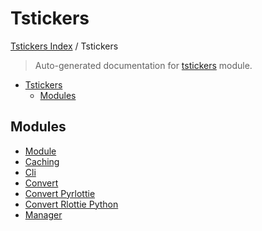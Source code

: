 # Tstickers

[Tstickers Index](../README.md#tstickers-index) / Tstickers

> Auto-generated documentation for [tstickers](../../../tstickers/__init__.py) module.

- [Tstickers](#tstickers)
  - [Modules](#modules)

## Modules

- [Module](./module.md)
- [Caching](./caching.md)
- [Cli](./cli.md)
- [Convert](./convert.md)
- [Convert Pyrlottie](./convert_pyrlottie.md)
- [Convert Rlottie Python](./convert_rlottie_python.md)
- [Manager](./manager.md)
